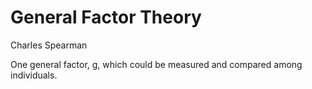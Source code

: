 # General Factor Theory

Charles Spearman

One general factor, g, which could be measured and compared among individuals.